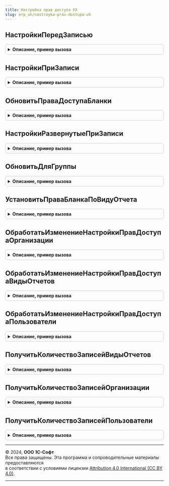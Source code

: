 ```yaml
---
title: Настройка прав доступа УХ
slug: erp_uh/nastroyka-prav-dostupa-uh
---
```



## НастройкиПередЗаписью
<details style="margin: 1em 0; padding: 0.5em; border: 1px solid #ccc; border-radius: 6px;">

<summary style="font-weight: bold; cursor: pointer;">Описание, пример вызова</summary>

```bsl

Процедура НастройкиПередЗаписью(Объект, Отказ) Экспорт
```

Пример вызова
```bsl
НастройкаПравДоступаУХ.НастройкиПередЗаписью(Объект, Отказ) 
```
</details>

## НастройкиПриЗаписи
<details style="margin: 1em 0; padding: 0.5em; border: 1px solid #ccc; border-radius: 6px;">

<summary style="font-weight: bold; cursor: pointer;">Описание, пример вызова</summary>

```bsl

Процедура НастройкиПриЗаписи(Объект, Раздел) Экспорт
```

Пример вызова
```bsl
НастройкаПравДоступаУХ.НастройкиПриЗаписи(Объект, Раздел) 
```
</details>

## ОбновитьПраваДоступаБланки
<details style="margin: 1em 0; padding: 0.5em; border: 1px solid #ccc; border-radius: 6px;">

<summary style="font-weight: bold; cursor: pointer;">Описание, пример вызова</summary>

```bsl

Процедура ОбновитьПраваДоступаБланки(Объект) Экспорт
```

Пример вызова
```bsl
НастройкаПравДоступаУХ.ОбновитьПраваДоступаБланки(Объект));
```
</details>

## НастройкиРазвернутыеПриЗаписи
<details style="margin: 1em 0; padding: 0.5em; border: 1px solid #ccc; border-radius: 6px;">

<summary style="font-weight: bold; cursor: pointer;">Описание, пример вызова</summary>

```bsl

Процедура НастройкиРазвернутыеПриЗаписи(Объект, Раздел) Экспорт
```

Пример вызова
```bsl
НастройкаПравДоступаУХ.НастройкиРазвернутыеПриЗаписи(Объект, Раздел) 
```
</details>

## ОбновитьДляГруппы
<details style="margin: 1em 0; padding: 0.5em; border: 1px solid #ccc; border-radius: 6px;">

<summary style="font-weight: bold; cursor: pointer;">Описание, пример вызова</summary>

```bsl

Процедура ОбновитьДляГруппы(ИмяОтбора, ЗначениеОтбора) Экспорт
```

Пример вызова
```bsl
НастройкаПравДоступаУХ.ОбновитьДляГруппы(ИмяОтбора, ЗначениеОтбора) 
```
</details>

## УстановитьПраваБланкаПоВидуОтчета
<details style="margin: 1em 0; padding: 0.5em; border: 1px solid #ccc; border-radius: 6px;">

<summary style="font-weight: bold; cursor: pointer;">Описание, пример вызова</summary>

```bsl

Процедура УстановитьПраваБланкаПоВидуОтчета(ВидОтчета,БланкОтчета) Экспорт
```

Пример вызова
```bsl
НастройкаПравДоступаУХ.УстановитьПраваБланкаПоВидуОтчета(ВидОтчета, БланкОтчета) 
```
</details>

## ОбработатьИзменениеНастройкиПравДоступаОрганизации
<details style="margin: 1em 0; padding: 0.5em; border: 1px solid #ccc; border-radius: 6px;">

<summary style="font-weight: bold; cursor: pointer;">Описание, пример вызова</summary>

```bsl

Процедура ОбработатьИзменениеНастройкиПравДоступаОрганизации() Экспорт
```

Пример вызова
```bsl
НастройкаПравДоступаУХ.ОбработатьИзменениеНастройкиПравДоступаОрганизации() 
```
</details>

## ОбработатьИзменениеНастройкиПравДоступаВидыОтчетов
<details style="margin: 1em 0; padding: 0.5em; border: 1px solid #ccc; border-radius: 6px;">

<summary style="font-weight: bold; cursor: pointer;">Описание, пример вызова</summary>

```bsl

Процедура ОбработатьИзменениеНастройкиПравДоступаВидыОтчетов() Экспорт
```

Пример вызова
```bsl
НастройкаПравДоступаУХ.ОбработатьИзменениеНастройкиПравДоступаВидыОтчетов() 
```
</details>

## ОбработатьИзменениеНастройкиПравДоступаПользователи
<details style="margin: 1em 0; padding: 0.5em; border: 1px solid #ccc; border-radius: 6px;">

<summary style="font-weight: bold; cursor: pointer;">Описание, пример вызова</summary>

```bsl

Процедура ОбработатьИзменениеНастройкиПравДоступаПользователи() Экспорт
```

Пример вызова
```bsl
НастройкаПравДоступаУХ.ОбработатьИзменениеНастройкиПравДоступаПользователи() 
```
</details>

## ПолучитьКоличествоЗаписейВидыОтчетов
<details style="margin: 1em 0; padding: 0.5em; border: 1px solid #ccc; border-radius: 6px;">

<summary style="font-weight: bold; cursor: pointer;">Описание, пример вызова</summary>

```bsl

Функция ПолучитьКоличествоЗаписейВидыОтчетов() Экспорт
```

Пример вызова
```bsl
Результат = НастройкаПравДоступаУХ.ПолучитьКоличествоЗаписейВидыОтчетов() 
```
</details>

## ПолучитьКоличествоЗаписейОрганизации
<details style="margin: 1em 0; padding: 0.5em; border: 1px solid #ccc; border-radius: 6px;">

<summary style="font-weight: bold; cursor: pointer;">Описание, пример вызова</summary>

```bsl

Функция ПолучитьКоличествоЗаписейОрганизации() Экспорт
```

Пример вызова
```bsl
Результат = НастройкаПравДоступаУХ.ПолучитьКоличествоЗаписейОрганизации() 
```
</details>

## ПолучитьКоличествоЗаписейПользователи
<details style="margin: 1em 0; padding: 0.5em; border: 1px solid #ccc; border-radius: 6px;">

<summary style="font-weight: bold; cursor: pointer;">Описание, пример вызова</summary>

```bsl

Функция ПолучитьКоличествоЗаписейПользователи() Экспорт
```

Пример вызова
```bsl
Результат = НастройкаПравДоступаУХ.ПолучитьКоличествоЗаписейПользователи() 
```
</details>

---

© 2024, **ООО 1С-Софт**  
Все права защищены. Эта программа и сопроводительные материалы предоставляются  
в соответствии с условиями лицензии [Attribution 4.0 International (CC BY 4.0)](https://creativecommons.org/licenses/by/4.0/legalcode).

---
